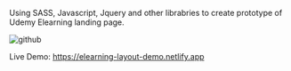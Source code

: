 Using SASS, Javascript, Jquery and other librabries to create prototype of Udemy Elearning landing page. 


![github](https://media.giphy.com/media/Tg451eJrBe7OM3O7pP/giphy.gif)



Live Demo: 
https://elearning-layout-demo.netlify.app
